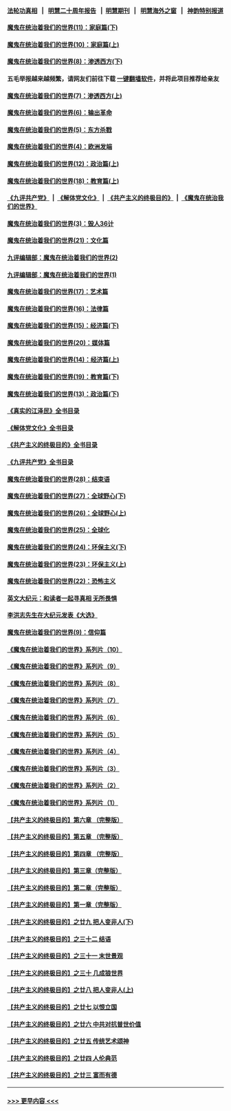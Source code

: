 #### [法轮功真相](https://github.com/gfw-breaker/truth/blob/master/README.md?t=0) &nbsp;&nbsp;|&nbsp;&nbsp; [明慧二十周年报告](https://github.com/gfw-breaker/mh-reports/blob/master/README.md?t=0) &nbsp;&nbsp;|&nbsp;&nbsp;[明慧期刊](https://github.com/gfw-breaker/mh-qikan) &nbsp;&nbsp;|&nbsp;&nbsp; [明慧海外之窗](https://github.com/gfw-breaker/mh-news/blob/master/README.md?t=0) &nbsp;&nbsp;|&nbsp;&nbsp; [神韵特别报道](https://github.com/gfw-breaker/mh-news/blob/master/shenyun.md?t=0)
#### [魔鬼在统治着我们的世界(11)：家庭篇(下)](../pages/nsc422/n10440961.md?t=01121843) 
#### [魔鬼在统治着我们的世界(10)：家庭篇(上)](../pages/nsc422/n10435448.md?t=01121843) 
#### [魔鬼在统治着我们的世界(8)：渗透西方(下)](../pages/nsc422/n10429603.md?t=01121843) 
#### 五毛举报越来越频繁，请网友们前往下载 [一键翻墙软件](https://github.com/gfw-breaker/ssr-accounts)，并将此项目推荐给亲友
#### [魔鬼在统治着我们的世界(7)：渗透西方(上)](../pages/nsc422/n10426013.md?t=01121843) 
#### [魔鬼在统治着我们的世界(6)：输出革命](../pages/nsc422/n10421536.md?t=01121843) 
#### [魔鬼在统治着我们的世界(5)：东方杀戮](../pages/nsc422/n10417707.md?t=01121843) 
#### [魔鬼在统治着我们的世界(4)：欧洲发端](../pages/nsc422/n10414890.md?t=01121843) 
#### [魔鬼在统治着我们的世界(12)：政治篇(上)](../pages/nsc422/n10444576.md?t=01121843) 
#### [魔鬼在统治着我们的世界(18)：教育篇(上)](../pages/nsc422/n10526970.md?t=01121843) 
#### [《九评共产党》](https://github.com/begood0513/9ping.md/blob/master/README.md) &nbsp;|&nbsp; [《解体党文化》](../../../../jtdwh.md/blob/master/README.md)  &nbsp;|&nbsp; [《共产主义的终极目的》](../../../../gczydzjmd.md/blob/master/README.md) &nbsp;|&nbsp; [《魔鬼在统治我们的世界》](../../../../mgztzwmdsj.md/blob/master/README.md) 
#### [魔鬼在统治着我们的世界(3)：毁人36计](../pages/nsc422/n10411583.md?t=01121843) 
#### [魔鬼在统治着我们的世界(21)：文化篇](../pages/nsc422/n10597706.md?t=01121843) 
#### [九评编辑部：魔鬼在统治着我们的世界(2)](../pages/nsc422/n10410036.md?t=01121843) 
#### [九评编辑部：魔鬼在统治着我们的世界(1)](../pages/nsc422/n10406825.md?t=01121843) 
#### [魔鬼在统治着我们的世界(17)：艺术篇](../pages/nsc422/n10499093.md?t=01121843) 
#### [魔鬼在统治着我们的世界(16)：法律篇](../pages/nsc422/n10485969.md?t=01121843) 
#### [魔鬼在统治着我们的世界(15)：经济篇(下)](../pages/nsc422/n10469975.md?t=01121843) 
#### [魔鬼在统治着我们的世界(20)：媒体篇](../pages/nsc422/n10586579.md?t=01121843) 
#### [魔鬼在统治着我们的世界(14)：经济篇(上)](../pages/nsc422/n10457370.md?t=01121843) 
#### [魔鬼在统治着我们的世界(19)：教育篇(下)](../pages/nsc422/n10564808.md?t=01121843) 
#### [魔鬼在统治着我们的世界(13)：政治篇(下)](../pages/nsc422/n10448270.md?t=01121843) 
#### [《真实的江泽民》全书目录](../pages/nsc422/n13721399.md?t=01121843) 
#### [《解体党文化》全书目录](../pages/nsc422/n13721157.md?t=01121843) 
#### [《共产主义的终极目的》全书目录](../pages/nsc422/n13721048.md?t=01121843) 
#### [《九评共产党》全书目录](../pages/nsc422/n13708085.md?t=01121843) 
#### [魔鬼在统治着我们的世界(28)：结束语](../pages/nsc422/n10936246.md?t=01121843) 
#### [魔鬼在统治着我们的世界(27)：全球野心(下)](../pages/nsc422/n10928319.md?t=01121843) 
#### [魔鬼在统治着我们的世界(26)：全球野心(上)](../pages/nsc422/n10900318.md?t=01121843) 
#### [魔鬼在统治着我们的世界(25)：全球化](../pages/nsc422/n10788205.md?t=01121843) 
#### [魔鬼在统治着我们的世界(24)：环保主义(下)](../pages/nsc422/n10695307.md?t=01121843) 
#### [魔鬼在统治着我们的世界(23)：环保主义(上)](../pages/nsc422/n10688613.md?t=01121843) 
#### [魔鬼在统治着我们的世界(22)：恐怖主义](../pages/nsc422/n10614727.md?t=01121843) 
#### [英文大纪元：和读者一起寻真相 无所畏惧](../pages/nsc422/n12542027.md?t=01121843) 
#### [李洪志先生在大纪元发表《大选》](../pages/nsc422/n12534746.md?t=01121843) 
#### [魔鬼在统治着我们的世界(9)：信仰篇](../pages/nsc422/n10432159.md?t=01121843) 
#### [《魔鬼在统治着我们的世界》系列片（10）](../pages/nsc422/n12292670.md?t=01121843) 
#### [《魔鬼在统治着我们的世界》系列片（9）](../pages/nsc422/n12290859.md?t=01121843) 
#### [《魔鬼在统治着我们的世界》系列片（8）](../pages/nsc422/n12287445.md?t=01121843) 
#### [《魔鬼在统治着我们的世界》系列片（7）](../pages/nsc422/n12283425.md?t=01121843) 
#### [《魔鬼在统治着我们的世界》系列片（6）](../pages/nsc422/n12282314.md?t=01121843) 
#### [《魔鬼在统治着我们的世界》系列片（5）](../pages/nsc422/n12281419.md?t=01121843) 
#### [《魔鬼在统治着我们的世界》系列片（4）](../pages/nsc422/n12274024.md?t=01121843) 
#### [《魔鬼在统治着我们的世界》系列片（3）](../pages/nsc422/n12271322.md?t=01121843) 
#### [《魔鬼在统治着我们的世界》系列片（2）](../pages/nsc422/n12269049.md?t=01121843) 
#### [《魔鬼在统治着我们的世界》系列片（1）](../pages/nsc422/n12267575.md?t=01121843) 
#### [【共产主义的终极目的】第六章 （完整版）](../pages/nsc422/n11428913.md?t=01121843) 
#### [【共产主义的终极目的】第五章 （完整版）](../pages/nsc422/n11428912.md?t=01121843) 
#### [【共产主义的终极目的】第四章 （完整版）](../pages/nsc422/n11428907.md?t=01121843) 
#### [【共产主义的终极目的】第三章（完整版）](../pages/nsc422/n11428848.md?t=01121843) 
#### [【共产主义的终极目的】第二章（完整版）](../pages/nsc422/n11428831.md?t=01121843) 
#### [【共产主义的终极目的】第一章（完整版）](../pages/nsc422/n11417651.md?t=01121843) 
#### [【共产主义的终极目的】之廿九 把人变非人(下)](../pages/nsc422/n11344140.md?t=01121843) 
#### [【共产主义的终极目的】之三十二 结语](../pages/nsc422/n11360535.md?t=01121843) 
#### [【共产主义的终极目的】之三十一 末世景观](../pages/nsc422/n11351129.md?t=01121843) 
#### [【共产主义的终极目的】之三十 几成狼世界](../pages/nsc422/n11348280.md?t=01121843) 
#### [【共产主义的终极目的】之廿八 把人变非人(上)](../pages/nsc422/n11340492.md?t=01121843) 
#### [【共产主义的终极目的】之廿七 以恨立国](../pages/nsc422/n11336944.md?t=01121843) 
#### [【共产主义的终极目的】之廿六 中共对抗普世价值](../pages/nsc422/n11324785.md?t=01121843) 
#### [【共产主义的终极目的】之廿五 传统艺术颂神](../pages/nsc422/n11296396.md?t=01121843) 
#### [【共产主义的终极目的】之廿四 人伦典范](../pages/nsc422/n11296397.md?t=01121843) 
#### [【共产主义的终极目的】之廿三 富而有德](../pages/nsc422/n11283598.md?t=01121843) 

----
#### [ >>> 更早内容 <<< ](../indexes/nsc422-earlier.md)
